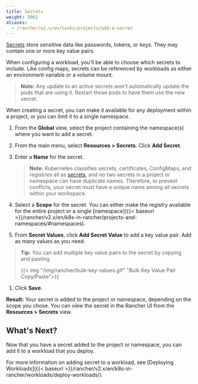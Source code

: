 ```yaml
---
title: Secrets
weight: 3062
aliases:
  - /rancher/v2.x/en/tasks/projects/add-a-secret
---
```


[Secrets](https://kubernetes.io/docs/concepts/configuration/secret/#overview-of-secrets) store sensitive data like passwords, tokens, or keys. They may contain one or more key value pairs.

When configuring a workload, you'll be able to choose which secrets to include. Like config maps, secrets can be referenced by workloads as either an environment variable or a volume mount.

>**Note:** Any update to an active secrets won't automatically update the pods that are using it. Restart those pods to have them use the new secret.

When creating a secret, you can make it available for any deployment within a project, or you can limit it to a single namespace.

1. From the **Global** view, select the project containing the namespace(s) where you want to add a secret.

2. From the main menu, select **Resources > Secrets**. Click **Add Secret**.

3. Enter a **Name** for the secret.

    >**Note:** Kubernetes classifies secrets, certificates, ConfigMaps, and registries all as [secrets](https://kubernetes.io/docs/concepts/configuration/secret/), and no two secrets in a project or namespace can have duplicate names. Therefore, to prevent conflicts, your secret must have a unique name among all secrets within your workspace.

4. Select a **Scope** for the secret. You can either make the registry available for the entire project or a single [namespace]({{< baseurl >}}/rancher/v2.x/en/k8s-in-rancher/projects-and-namespaces/#namespaces).

5. From **Secret Values**, click **Add Secret Value** to add a key value pair. Add as many values as you need.

  >**Tip:** You can add multiple key value pairs to the secret by copying and pasting.
  >
  > {{< img "/img/rancher/bulk-key-values.gif" "Bulk Key Value Pair Copy/Paste">}}

1. Click **Save**.

**Result:** Your secret is added to the project or namespace, depending on the scope you chose. You can view the secret in the Rancher UI from the **Resources > Secrets** view.

## What's Next?

Now that you have a secret added to the project or namespace, you can add it to a workload that you deploy.

For more information on adding secret to a workload, see [Deploying Workloads]({{< baseurl >}}/rancher/v2.x/en/k8s-in-rancher/workloads/deploy-workloads/).
